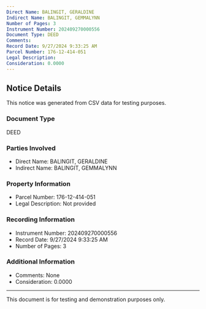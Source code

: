 ```yaml
---
Direct Name: BALINGIT, GERALDINE
Indirect Name: BALINGIT, GEMMALYNN
Number of Pages: 3
Instrument Number: 202409270000556
Document Type: DEED
Comments: 
Record Date: 9/27/2024 9:33:25 AM
Parcel Number: 176-12-414-051
Legal Description: 
Consideration: 0.0000
---
```


## Notice Details

This notice was generated from CSV data for testing purposes.

### Document Type
DEED

### Parties Involved
- Direct Name: BALINGIT, GERALDINE
- Indirect Name: BALINGIT, GEMMALYNN

### Property Information
- Parcel Number: 176-12-414-051
- Legal Description: Not provided

### Recording Information
- Instrument Number: 202409270000556
- Record Date: 9/27/2024 9:33:25 AM
- Number of Pages: 3

### Additional Information
- Comments: None
- Consideration: 0.0000

---

This document is for testing and demonstration purposes only.
